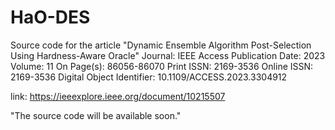 # HaO-DES
Source code for the article "Dynamic Ensemble Algorithm Post-Selection Using Hardness-Aware Oracle"
Journal: IEEE Access Publication 
Date: 2023 
Volume: 11 
On Page(s): 86056-86070 
Print ISSN: 2169-3536 Online 
ISSN: 2169-3536 
Digital Object Identifier: 10.1109/ACCESS.2023.3304912

link: https://ieeexplore.ieee.org/document/10215507

"The source code will be available soon."


